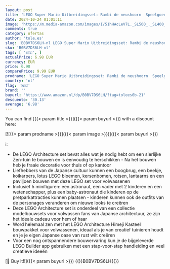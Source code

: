 ```yaml
---
layout: post
title: 'LEGO Super Mario Uitbreidingsset: Rambi de neushoorn  Speelgoed Dieren Figuur Set  Cadeau voor Jongens  Meisjes en Gamers om te Combineren met een Startset 71420'
date: 2024-10-24 01:01:11
image: 'https://m.media-amazon.com/images/I/51hHAcLeV7L._SL500_._SL400_.jpg'
comments: true
category: ofertas
author: 'tole.es'
slug: 'B0BV7DS6LH-nl LEGO Super Mario Uitbreidingsset: Rambi de neushoorn...'
sku: 'B0BV7DS6LH-nl'
tags: [ '🇳🇱', ]
actualPrice: 6.98 EUR
currency: EUR
price: 6.98
comparePrice: 9.99 EUR
prodname: 'LEGO Super Mario Uitbreidingsset: Rambi de neushoorn  Speelgoed Dieren Figuur Set  Cadeau voor Jongens  Meisjes en Gamers om te Combineren met een Startset 71420'
country: 'nl'
flag: '🇳🇱'
brand: ''
buyurl: 'https://www.amazon.nl/dp/B0BV7DS6LH/?tag=tolees0b-21'
descuento: '30.13'
average: '6.98'
---
```


You can find [{{< param title >}}]({{< param buyurl >}}) with a discount here:

[![{{< param prodname >}}]({{< param image >}})]({{< param buyurl >}})

ℹ️:

- De LEGO Architecture set bevat alles wat je nodig hebt om een sierlijke Zen-tuin te bouwen en is eenvoudig te herschikken - Na het bouwen heb je fraaie decoratie voor thuis of op kantoor
- Liefhebbers van de Japanse cultuur kunnen een boogbrug, een beekje, koikarpers, lotus LEGO bloemen, kersenbomen, rotsen, lantaarns en een paviljoen bouwen met deze LEGO set voor volwassenen
- Inclusief 5 minifiguren: een astronaut, een vader met 2 kinderen en een wetenschapper, plus een baby-astronaut die kinderen op de pretparkattracties kunnen plaatsen - kinderen kunnen ook de outfits van de personages veranderen om nieuwe looks te creëren
- Deze LEGO Architecture set is onderdeel van een collectie modelbouwsets voor volwassen fans van Japanse architectuur, ze zijn het ideale cadeau voor hem of haar
- Word helemaal zen met het LEGO Architecture Himeji Kasteel bouwpakket voor volwassenen, ideaal als je van creatief tuinieren houdt en je je eigen Japanse oase van rust wilt creëren
- Voor een nog ontspannendere bouwervaring kun je de bijgeleverde LEGO Builder app gebruiken met een stap-voor-stap handleiding en veel creatieve ideeën

[🛒 Buy it!!]({{< param buyurl >}})
{{<world>}}B0BV7DS6LH{{</world>}}
